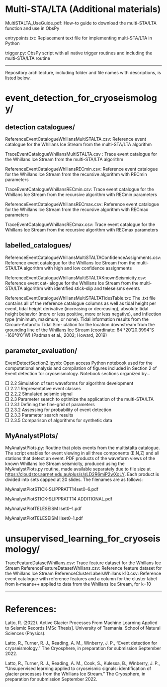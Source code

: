 # Multi-STA/LTA (Additional materials)

MultiSTALTA_UseGuide.pdf: How-to guide to download the multi-STA/LTA function and use in ObsPy

entrypoints.txt: Replacement text file for implementing multi-STA/LTA in Python

trigger.py: ObsPy script with all native trigger routines and including the multi-STA/LTA routine

<hr />

Repository architecture, including folder and file names with descriptions, is listed below.

# event_detection_for_cryoseismology/

  ## detection catalogues/

  ReferenceEventCatalogueWhillansMultiSTALTA.csv: Reference event catalogue for the Whillans
  Ice Stream from the multi-STA/LTA algorithm

  TraceEventCatalogueWhillansMultiSTALTA.csv : Trace event catalogue for the Whillans Ice
  Stream from the multi-STA/LTA algorithm

  ReferenceEventCatalogueWhillansRECmin.csv: Reference event catalogue for the Whillans Ice
  Stream from the recursive algorithm with RECmin parameters

  TraceEventCatalogueWhillansRECmin.csv: Trace event catalogue for the Whillans Ice Stream
  from the recursive algorithm with RECmin parameters

  ReferenceEventCatalogueWhillansRECmax.csv: Reference event catalogue for the Whillans Ice
  Stream from the recursive algorithm with RECmax parameters

  TraceEventCatalogueWhillansRECmax.csv: Trace event catalogue for the Whillans Ice Stream
  from the recursive algorithm with RECmax parameters

  ## labelled_catalogues/

  ReferenceEventCatalogueWhillansMultiSTALTAConfidenceAssignments.csv: Reference event
  catalogue for the Whillans Ice Stream from the multi-STA/LTA algorithm with high and low confidence
  assignments

  ReferenceEventCatalogueWhillansMultiSTALTAKnownSeismicity.csv: Reference event cat-
  alogue for the Whillans Ice Stream from the multi-STA/LTA algorithm with identified stick-slip and
  teleseisms events

  ReferenceEventCatalogueWhillansMultiSTALTATidesTable.txt: The .txt file contains all of the reference catalogue columns as well as tidal height per event, tidal height derivative (increasing or decreasing), absolute tidal height behavior (more or less positive, more or less negative), and inflection
  type (minimum, maximum, or none). Tidal information results from the Circum-Antarctic Tidal Sim-
  ulation for the location downstream from the grounding line of the Whillans Ice Stream (coordinate:
  84 °20’20.3994”S -166°0’0”W) (Padman et al., 2002; Howard, 2019)

  ## parameter_evaluation/

  EventDetectSection2.ipynb: Open access Python notebook used for the computational analysis and
  compilation of figures included in Section 2 of Event detection for cryoseismology. Notebook sections organized by...


  □ 2.2 Simulation of test waveforms for algorithm development <br />
  □ 2.2.1 Representative event classes <br />
  □ 2.2.2 Simulated seismic signal <br />
  □ 2.3 Parameter search to optimize the application of the multi-STA/LTA <br />
  □ 2.3.1 Defining the fine-grid of parameters <br />
  □ 2.3.2 Assessing for probability of event detection <br />
  □ 2.3.3 Parameter search results <br />
  □ 2.3.5 Comparison of algorithms for synthetic data <br />


  ## MyAnalystPlots/

  MyAnalystPlots.py: Routine that plots events from the multistalta catalogue. The script enables
  for event viewing in all three components (E,N,Z) and all stations that detect an event.
  PDF products of the waveform views of the known Whillans Ice Stream seismicity, produced using the
  MyAnalystPlots.py routine, made available separately due to file size at
  https://cloudstor.aarnet.edu.au/plus/s/sLD2R6miP2wXoLY. Each product is divided into sets capped at
  20 slides. The filenames are as follows:

  MyAnalystPlotSTICK-SLIPPRATT14set0–6.pdf

  MyAnalystPlotSTICK-SLIPPRATT14 ADDITIONAL.pdf

  MyAnalystPlotTELESEISM Iset0–1.pdf

  MyAnalystPlotTELESEISM IIset0–1.pdf

# unsupervised_learning_for_cryoseismology/

  TraceFeatureDatasetWhillans.csv: Trace feature dataset for the Whillans Ice Stream
  ReferenceFeatureDatasetWhillans.csv: Reference feature dataset for the Whillans Ice Stream
  ReferenceClusterLabelsWhillans k10.csv: Reference event catalogue with reference features and a
  column for the cluster label from k-means++ applied to data from the Whillans Ice Stream, for k=10

<hr />

# References:
Latto, R. (2022). Active Glacier Processes From Machine Learning Applied to Seismic Records [MSc Thesis]. University of Tasmania. School of Natural Sciences (Physics).

Latto, R., Turner, R. J., Reading, A. M., Winberry, J. P., “Event detection for cryoseismology.” The Cryosphere, in preparation for submission September 2022.

Latto, R., Turner, R. J., Reading, A. M., Cook, S., Kulessa, B., Winberry, J. P., “Unsupervised learning applied to cryoseismic signals: identification of glacier processes from the Whillans Ice Stream.” The Cryosphere, in preparation for submission September 2022.
